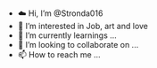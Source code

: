 - ☁️ Hi, I’m @Stronda016
- 👀 I’m interested in Job, art and love 
- 🌱 I’m currently learnings ...
- 💞️ I’m looking to collaborate on ...
- 📫 How to reach me ...

<!---
Stronda016/Stronda016 is a ✨ special ✨ repository because its `README.md` (this file) appears on your GitHub profile.
You can click the Preview link to take a look at your changes.
--->
